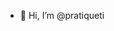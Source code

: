 - 👋 Hi, I’m @pratiqueti
<!---- 👀 I’m interested in ...
- 🌱 I’m currently learning ...
- 💞️ I’m looking to collaborate on ...
- 📫 How to reach me ...

pratiqueti/pratiqueti is a ✨ special ✨ repository because its `README.md` (this file) appears on your GitHub profile.
You can click the Preview link to take a look at your changes.
--->
